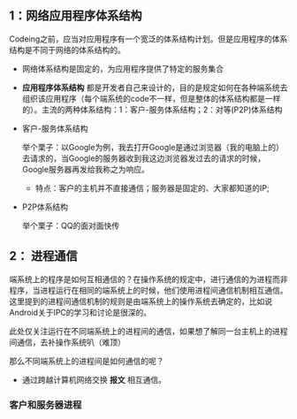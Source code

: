 ## 1：网络应用程序体系结构
Codeing之前，应当对应用程序有一个宽泛的体系结构计划。但是应用程序的体系结构是不同于网络的体系结构的。
  - 网络体系结构是固定的，为应用程序提供了特定的服务集合
  - **应用程序体系结构** 都是开发者自己来设计的，目的是规定如何在各种端系统去组织该应用程序（每个端系统的code不一样，但是整体的体系结构都是一样的）。主流的两种体系结构：1：客户-服务体系结构；2：对等(P2P)体系结构

- 客户-服务体系结构

  举个栗子：以Google为例，我去打开Google是通过浏览器（我的电脑上的）去请求的，当Google的服务器收到我这边浏览器发过去的请求的时候，Google服务器再发给我称之为响应。

  - 特点：客户的主机并不直接通信；服务器是固定的、大家都知道的IP;

- P2P体系结构

  举个栗子：QQ的面对面快传

## 2： 进程通信
端系统上的程序是如何互相通信的？在操作系统的规定中，进行通信的为进程而非程序，当进程运行在相同的端系统上的时候，他们使用进程间通信机制相互通信。这里提到的进程间通信机制的规则是由端系统上的操作系统去确定的，比如说Android关于IPC的学习和讨论是很深的。

此处仅关注运行在不同端系统上的进程间的通信，如果想了解同一台主机上的进程间通信，去补操作系统叭（难顶）

那么不同端系统上的进程间是如何通信的呢？
  - 通过跨越计算机网络交换 **报文** 相互通信。
### 客户和服务器进程
